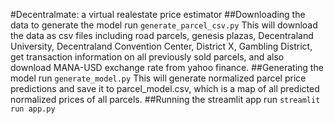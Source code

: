 #Decentralmate: a virtual realestate price estimator
##Downloading the data to generate the model
run `generate_parcel_csv.py`
This will download the data as csv files including road parcels, genesis plazas, Decentraland University, Decentraland Convention Center, District X, Gambling District, get transaction information on all previously sold parcels, and also download MANA-USD exchange rate from yahoo finance.
##Generating the model
run `generate_model.py`
This will generate normalized parcel price predictions and save it to parcel_model.csv, which is a map of all predicted normalized prices of all parcels.
##Running the streamlit app
run `streamlit run app.py`